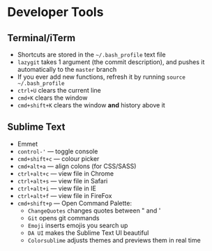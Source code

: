 # Developer Tools

## Terminal/iTerm

- Shortcuts are stored in the `~/.bash_profile` text file
- `lazygit` takes 1 argument (the commit description), and pushes it automatically to the `master` branch
- If you ever add new functions, refresh it by running `source ~/.bash_profile`
- `ctrl+U` clears the current line
- `cmd+K` clears the window
- `cmd+shift+K` clears the window **and** history above it

## Sublime Text

- Emmet
- ``control-'`` — toggle console
- `cmd+shift+c` — colour picker
- `cmd+alt+a` — align colons (for CSS/SASS)
- `ctrl+alt+c` — view file in Chrome
- `ctrl+alt+s` — view file in Safari
- `ctrl+alt+i` — view file in IE
- `ctrl+alt+f` — view file in FireFox
- `cmd+shift+p` — Open Command Palette:
  - `ChangeQuotes` changes quotes between " and '
  - `Git` opens git commands
  - `Emoji` inserts emojis you search up
  - `DA UI` makes the Sublime Text UI beautiful
  - `Colorsublime` adjusts themes and previews them in real time